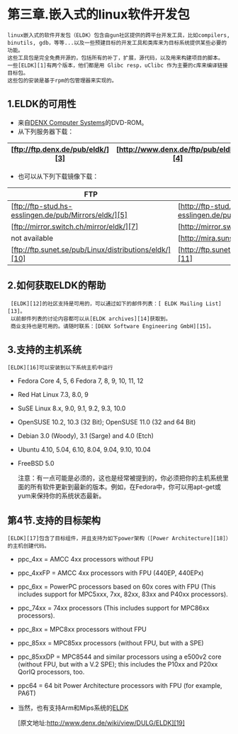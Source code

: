 # 第三章.嵌入式的linux软件开发包 #
    linux嵌入式的软件开发包（ELDK）包含由gun社区提供的跨平台开发工具，比如compilers, binutils, gdb，等等...以及一些预建目标的开发工具和类库来为目标系统提供某些必要的功能。
    这些工具包是完全免费开源的，包括所有的补丁，扩展，源代码，以及用来构建项目的脚本。
    一些[ELDK][1]有两个版本，他们都是用 Glibc resp，uClibc 作为主要的c库来编译链接目标包。
    这些包的安装是基于rpm的包管理器来实现的。
## 1.ELDK的可用性 ##

 - 来自[DENX Computer Systems][2]的DVD-ROM。
 - 从下列服务器下载：

| [ftp://ftp.denx.de/pub/eldk/][3] | [http://www.denx.de/ftp/pub/eldk/][4] |
| --------------------------- | -------------------------------- |

 - 也可以从下列下载镜像下载：

| FTP                                                    | HTTP                                                    |
| ------------------------------------------------------ | ------------------------------------------------------- |
| [ftp://ftp-stud.hs-esslingen.de/pub/Mirrors/eldk/][5]  | [http://ftp-stud.hs-esslingen.de/pub/Mirrors/eldk/][6]  |
| [ftp://mirror.switch.ch/mirror/eldk/][7]               | [http://mirror.switch.ch/ftp/mirror/eldk/][8]           |
| not available                                          | [http://mira.sunsite.utk.edu/eldk/][9]                  |
| [ftp://ftp.sunet.se/pub/Linux/distributions/eldk/][10] | [http://ftp.sunet.se/pub/Linux/distributions/eldk/][11] |                                                  |
## 2.如何获取ELDK的帮助 ##
     [ELDK][12]的社区支持是可用的，可以通过如下的邮件列表：[ ELDK Mailing List][13]。
     以前邮件列表的讨论内容都可以从[ELDK archives][14]获取到。
     商业支持也是可用的。请随时联系：[DENX Software Engineering GmbH][15]。

## 3.支持的主机系统 ##
    [ELDK][16]可以安装到以下系统主机中运行
    
 - Fedora Core 4, 5, 6 Fedora 7, 8, 9, 10, 11, 12 
 - Red Hat Linux 7.3, 8.0, 9 
 - SuSE Linux 8.x, 9.0, 9.1, 9.2, 9.3, 10.0 
 - OpenSUSE 10.2, 10.3 (32 Bit); OpenSUSE 11.0 (32 and 64 Bit) 
 - Debian 3.0 (Woody), 3.1 (Sarge) and 4.0 (Etch) 
 - Ubuntu 4.10, 5.04, 6.10, 8.04, 9.04, 9.10, 10.04 
 - FreeBSD 5.0 

    注意：有一点可能是必须的，这也是经常被提到的，你必须把你的主机系统里面的所有软件更新到最新的版本。例如，在Fedora中，你可以用apt-get或yum来保持你的系统状态最新。
 ## 第4节.支持的目标架构 ##
    [ELDK][17]包含了目标组件，并且支持为如下power架构（[Power Architecture][18]）的主机创建代码。
    

 - ppc_4xx = AMCC 4xx processors without FPU
 - ppc_4xxFP = AMCC 4xx processors with FPU (440EP, 440EPx) 
 - ppc_6xx = PowerPC processors based on 60x cores with FPU (This includes support for MPC5xxx, 7xx, 82xx, 83xx and P40xx processors). 
 - ppc_74xx = 74xx processors
(This includes support for MPC86xx processors). 

 - ppc_8xx = MPC8xx processors without FPU 
 - ppc_85xx = MPC85xx processors (without FPU, but with a SPE) 
 - ppc_85xxDP = MPC8544 and similar processors using a e500v2 core (without FPU, but with a V.2 SPE); this includes the P10xx and P20xx QorIQ processors, too. 
 - ppc64 = 64 bit Power Architecture processors with FPU (for example, PA6T) 
 - 
    当然，也有支持Arm和Mips系统的[ELDK][17]


    [原文地址:http://www.denx.de/wiki/view/DULG/ELDK][19]


  [1]: http://www.denx.de/wiki/DULG/ELDK
  [2]: office@denx.de
  [3]: ftp://ftp.denx.de/pub/eldk/
  [4]: http://www.denx.de/ftp/pub/eldk/
  [5]: ftp://ftp-stud.hs-esslingen.de/pub/Mirrors/eldk/
  [6]: http://ftp-stud.hs-esslingen.de/pub/Mirrors/eldk/
  [7]: ftp://mirror.switch.ch/mirror/eldk/
  [8]: http://mirror.switch.ch/ftp/mirror/eldk/
  [9]: http://mira.sunsite.utk.edu/eldk/
  [10]: ftp://ftp.sunet.se/pub/Linux/distributions/eldk/
  [11]: http://ftp.sunet.se/pub/Linux/distributions/eldk/
  [12]: http://www.denx.de/wiki/DULG/ELDK
  [13]: http://lists.denx.de/mailman/listinfo/eldk
  [14]: http://lists.denx.de/pipermail/eldk/
  [15]: office@denx.de
  [16]: http://www.denx.de/wiki/DULG/ELDK
  [17]: http://www.denx.de/wiki/DULG/ELDK
  [18]: http://www.denx.de/wiki/DULG/PowerPC
  [19]: http://www.denx.de/wiki/view/DULG/ELDK